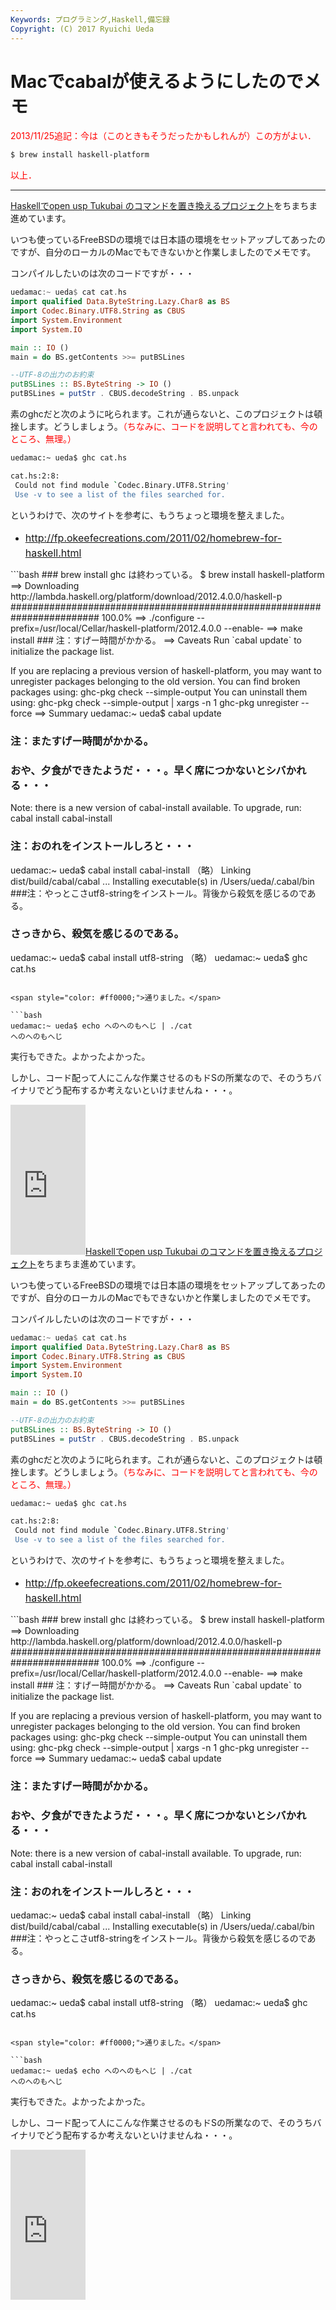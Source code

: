 ```yaml
---
Keywords: プログラミング,Haskell,備忘録
Copyright: (C) 2017 Ryuichi Ueda
---
```


# Macでcabalが使えるようにしたのでメモ
<!--:ja--><span style="color:red">2013/11/25追記：今は（このときもそうだったかもしれんが）この方がよい．</span>
```bash
$ brew install haskell-platform
```

<span style="color:red">以上．</span>
<hr />

<a href="https://github.com/usp-engineers-community/Open-usp-Tukubai/tree/master/COMMANDS.HS" target="_blank">Haskellでopen usp Tukubai のコマンドを置き換えるプロジェクト</a>をちまちま進めています。

いつも使っているFreeBSDの環境では日本語の環境をセットアップしてあったのですが、自分のローカルのMacでもできないかと作業しましたのでメモです。

コンパイルしたいのは次のコードですが・・・

```hs
uedamac:~ ueda$ cat cat.hs
import qualified Data.ByteString.Lazy.Char8 as BS
import Codec.Binary.UTF8.String as CBUS
import System.Environment
import System.IO

main :: IO ()
main = do BS.getContents >>= putBSLines

--UTF-8の出力のお約束
putBSLines :: BS.ByteString -> IO ()
putBSLines = putStr . CBUS.decodeString . BS.unpack
```

素のghcだと次のように叱られます。これが通らないと、このプロジェクトは頓挫します。どうしましょう。<span style="color: #ff0000;">（ちなみに、コードを説明してと言われても、今のところ、無理。）</span>

```bash
uedamac:~ ueda$ ghc cat.hs

cat.hs:2:8:
 Could not find module `Codec.Binary.UTF8.String'
 Use -v to see a list of the files searched for.
```

というわけで、次のサイトを参考に、もうちょっと環境を整えました。
<ul>
	<li><a href="http://fp.okeefecreations.com/2011/02/homebrew-for-haskell.html" target="_blank"><span style="line-height: 1.714285714; font-size: 1rem;">http://fp.okeefecreations.com/2011/02/homebrew-for-haskell.html</span></a></li>
</ul>
```bash
### brew install ghc は終わっている。
$ brew install haskell-platform
==> Downloading http://lambda.haskell.org/platform/download/2012.4.0.0/haskell-p
######################################################################## 100.0%
==> ./configure --prefix=/usr/local/Cellar/haskell-platform/2012.4.0.0 --enable-
==> make install
### 注：すげー時間がかかる。
==> Caveats
Run `cabal update` to initialize the package list.

If you are replacing a previous version of haskell-platform, you may want
to unregister packages belonging to the old version. You can find broken
packages using:
 ghc-pkg check --simple-output
You can uninstall them using:
 ghc-pkg check --simple-output | xargs -n 1 ghc-pkg unregister --force
==> Summary
uedamac:~ ueda$ cabal update
### 注：またすげー時間がかかる。
### おや、夕食ができたようだ・・・。早く席につかないとシバかれる・・・
Note: there is a new version of cabal-install available.
To upgrade, run: cabal install cabal-install
### 注：おのれをインストールしろと・・・
uedamac:~ ueda$ cabal install cabal-install
（略）
Linking dist/build/cabal/cabal ...
Installing executable(s) in /Users/ueda/.cabal/bin
###注：やっとこさutf8-stringをインストール。背後から殺気を感じるのである。
### さっきから、殺気を感じるのである。
uedamac:~ ueda$ cabal install utf8-string
（略）
uedamac:~ ueda$ ghc cat.hs
```

<span style="color: #ff0000;">通りました。</span>

```bash
uedamac:~ ueda$ echo へのへのもへじ | ./cat
へのへのもへじ
```

実行もできた。よかったよかった。

しかし、コード配って人にこんな作業させるのもドSの所業なので、そのうちバイナリでどう配布するか考えないといけませんね・・・。

<iframe style="width: 120px; height: 240px;" src="http://rcm-jp.amazon.co.jp/e/cm?lt1=_blank&amp;bc1=000000&amp;IS2=1&amp;bg1=FFFFFF&amp;fc1=000000&amp;lc1=0000FF&amp;t=ryuichiueda-22&amp;o=9&amp;p=8&amp;l=as4&amp;m=amazon&amp;f=ifr&amp;ref=ss_til&amp;asins=4797336021" height="240" width="320" frameborder="0" marginwidth="0" marginheight="0" scrolling="no"></iframe><!--:--><!--:en--><a href="https://github.com/usp-engineers-community/Open-usp-Tukubai/tree/master/COMMANDS.HS" target="_blank">Haskellでopen usp Tukubai のコマンドを置き換えるプロジェクト</a>をちまちま進めています。

いつも使っているFreeBSDの環境では日本語の環境をセットアップしてあったのですが、自分のローカルのMacでもできないかと作業しましたのでメモです。

コンパイルしたいのは次のコードですが・・・

```hs
uedamac:~ ueda$ cat cat.hs
import qualified Data.ByteString.Lazy.Char8 as BS
import Codec.Binary.UTF8.String as CBUS
import System.Environment
import System.IO

main :: IO ()
main = do BS.getContents >>= putBSLines

--UTF-8の出力のお約束
putBSLines :: BS.ByteString -> IO ()
putBSLines = putStr . CBUS.decodeString . BS.unpack
```

素のghcだと次のように叱られます。これが通らないと、このプロジェクトは頓挫します。どうしましょう。<span style="color: #ff0000;">（ちなみに、コードを説明してと言われても、今のところ、無理。）</span>

```bash
uedamac:~ ueda$ ghc cat.hs

cat.hs:2:8:
 Could not find module `Codec.Binary.UTF8.String'
 Use -v to see a list of the files searched for.
```

というわけで、次のサイトを参考に、もうちょっと環境を整えました。
<ul>
	<li><a href="http://fp.okeefecreations.com/2011/02/homebrew-for-haskell.html" target="_blank"><span style="line-height: 1.714285714; font-size: 1rem;">http://fp.okeefecreations.com/2011/02/homebrew-for-haskell.html</span></a></li>
</ul>
```bash
### brew install ghc は終わっている。
$ brew install haskell-platform
==> Downloading http://lambda.haskell.org/platform/download/2012.4.0.0/haskell-p
######################################################################## 100.0%
==> ./configure --prefix=/usr/local/Cellar/haskell-platform/2012.4.0.0 --enable-
==> make install
### 注：すげー時間がかかる。
==> Caveats
Run `cabal update` to initialize the package list.

If you are replacing a previous version of haskell-platform, you may want
to unregister packages belonging to the old version. You can find broken
packages using:
 ghc-pkg check --simple-output
You can uninstall them using:
 ghc-pkg check --simple-output | xargs -n 1 ghc-pkg unregister --force
==> Summary
uedamac:~ ueda$ cabal update
### 注：またすげー時間がかかる。
### おや、夕食ができたようだ・・・。早く席につかないとシバかれる・・・
Note: there is a new version of cabal-install available.
To upgrade, run: cabal install cabal-install
### 注：おのれをインストールしろと・・・
uedamac:~ ueda$ cabal install cabal-install
（略）
Linking dist/build/cabal/cabal ...
Installing executable(s) in /Users/ueda/.cabal/bin
###注：やっとこさutf8-stringをインストール。背後から殺気を感じるのである。
### さっきから、殺気を感じるのである。
uedamac:~ ueda$ cabal install utf8-string
（略）
uedamac:~ ueda$ ghc cat.hs
```

<span style="color: #ff0000;">通りました。</span>

```bash
uedamac:~ ueda$ echo へのへのもへじ | ./cat
へのへのもへじ
```

実行もできた。よかったよかった。

しかし、コード配って人にこんな作業させるのもドSの所業なので、そのうちバイナリでどう配布するか考えないといけませんね・・・。

<iframe style="width: 120px; height: 240px;" src="http://rcm-jp.amazon.co.jp/e/cm?lt1=_blank&amp;bc1=000000&amp;IS2=1&amp;bg1=FFFFFF&amp;fc1=000000&amp;lc1=0000FF&amp;t=ryuichiueda-22&amp;o=9&amp;p=8&amp;l=as4&amp;m=amazon&amp;f=ifr&amp;ref=ss_til&amp;asins=4797336021" height="240" width="320" frameborder="0" marginwidth="0" marginheight="0" scrolling="no"></iframe><!--:-->
